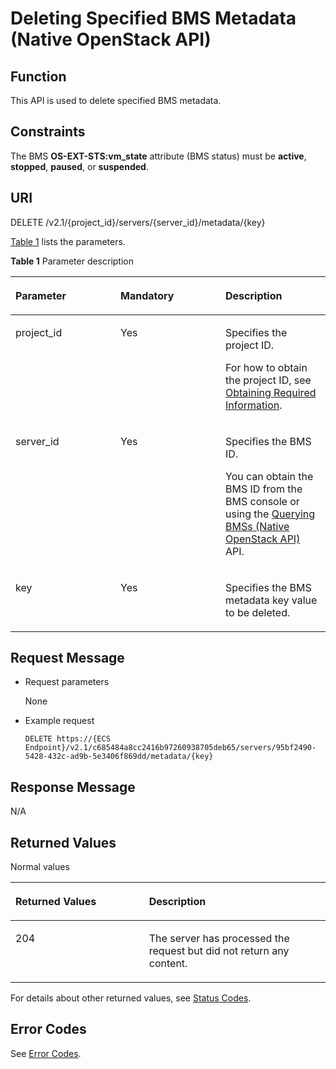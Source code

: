 # Deleting Specified BMS Metadata \(Native OpenStack API\)<a name="EN-US_TOPIC_0053158683"></a>

## Function<a name="section5520708185439"></a>

This API is used to delete specified BMS metadata.

## Constraints<a name="section5072450814374"></a>

The BMS  **OS-EXT-STS:vm\_state**  attribute \(BMS status\) must be  **active**,  **stopped**,  **paused**, or  **suspended**.

## URI<a name="section65173692185439"></a>

DELETE /v2.1/\{project\_id\}/servers/\{server\_id\}/metadata/\{key\}

[Table 1](#table12474435113619)  lists the parameters.

**Table  1**  Parameter description

<a name="table12474435113619"></a>
<table><thead align="left"><tr id="row1947413503615"><th class="cellrowborder" valign="top" width="33.33333333333333%" id="mcps1.2.4.1.1"><p id="p54886041185439"><a name="p54886041185439"></a><a name="p54886041185439"></a>Parameter</p>
</th>
<th class="cellrowborder" valign="top" width="33.33333333333333%" id="mcps1.2.4.1.2"><p id="p16584368185439"><a name="p16584368185439"></a><a name="p16584368185439"></a>Mandatory</p>
</th>
<th class="cellrowborder" valign="top" width="33.33333333333333%" id="mcps1.2.4.1.3"><p id="p1156530185439"><a name="p1156530185439"></a><a name="p1156530185439"></a>Description</p>
</th>
</tr>
</thead>
<tbody><tr id="row16474735103610"><td class="cellrowborder" valign="top" width="33.33333333333333%" headers="mcps1.2.4.1.1 "><p id="p4696221185439"><a name="p4696221185439"></a><a name="p4696221185439"></a>project_id</p>
</td>
<td class="cellrowborder" valign="top" width="33.33333333333333%" headers="mcps1.2.4.1.2 "><p id="p44849621185439"><a name="p44849621185439"></a><a name="p44849621185439"></a>Yes</p>
</td>
<td class="cellrowborder" valign="top" width="33.33333333333333%" headers="mcps1.2.4.1.3 "><p id="p8940698185439"><a name="p8940698185439"></a><a name="p8940698185439"></a>Specifies the project ID.</p>
<p id="p9141450142010"><a name="p9141450142010"></a><a name="p9141450142010"></a>For how to obtain the project ID, see <a href="https://docs.otc.t-systems.com/en-us/api/apiug/apig-en-api-180328009.html" target="_blank" rel="noopener noreferrer">Obtaining Required Information</a>.</p>
</td>
</tr>
<tr id="row12474113573619"><td class="cellrowborder" valign="top" width="33.33333333333333%" headers="mcps1.2.4.1.1 "><p id="p8209263185439"><a name="p8209263185439"></a><a name="p8209263185439"></a>server_id</p>
</td>
<td class="cellrowborder" valign="top" width="33.33333333333333%" headers="mcps1.2.4.1.2 "><p id="p60970546185439"><a name="p60970546185439"></a><a name="p60970546185439"></a>Yes</p>
</td>
<td class="cellrowborder" valign="top" width="33.33333333333333%" headers="mcps1.2.4.1.3 "><p id="p39667165185439"><a name="p39667165185439"></a><a name="p39667165185439"></a>Specifies the <span id="text10391121222112"><a name="text10391121222112"></a><a name="text10391121222112"></a>BMS</span><span id="text439171216215"><a name="text439171216215"></a><a name="text439171216215"></a></span> ID.</p>
<p id="p29791113277"><a name="p29791113277"></a><a name="p29791113277"></a>You can obtain the BMS ID from the <span id="en-us_topic_0113746489_text013014803615"><a name="en-us_topic_0113746489_text013014803615"></a><a name="en-us_topic_0113746489_text013014803615"></a>BMS</span><span id="en-us_topic_0113746489_text10131448133612"><a name="en-us_topic_0113746489_text10131448133612"></a><a name="en-us_topic_0113746489_text10131448133612"></a></span> console or using the <a href="querying-bmss-(native-openstack-api).md">Querying BMSs (Native OpenStack API)</a> API.</p>
</td>
</tr>
<tr id="row16474835173611"><td class="cellrowborder" valign="top" width="33.33333333333333%" headers="mcps1.2.4.1.1 "><p id="p48209085185622"><a name="p48209085185622"></a><a name="p48209085185622"></a>key</p>
</td>
<td class="cellrowborder" valign="top" width="33.33333333333333%" headers="mcps1.2.4.1.2 "><p id="p12621798185622"><a name="p12621798185622"></a><a name="p12621798185622"></a>Yes</p>
</td>
<td class="cellrowborder" valign="top" width="33.33333333333333%" headers="mcps1.2.4.1.3 "><p id="p15732716185622"><a name="p15732716185622"></a><a name="p15732716185622"></a>Specifies the <span id="text18734141311421"><a name="text18734141311421"></a><a name="text18734141311421"></a>BMS</span><span id="text1573681354217"><a name="text1573681354217"></a><a name="text1573681354217"></a></span> metadata key value to be deleted.</p>
</td>
</tr>
</tbody>
</table>

## Request Message<a name="section21460169185439"></a>

-   Request parameters

    None

-   Example request

    ```
    DELETE https://{ECS Endpoint}/v2.1/c685484a8cc2416b97260938705deb65/servers/95bf2490-5428-432c-ad9b-5e3406f869dd/metadata/{key}
    ```


## Response Message<a name="section31286738185439"></a>

N/A

## Returned Values<a name="section27037160"></a>

Normal values

<a name="en-us_topic_0053158659_table753804619176"></a>
<table><thead align="left"><tr id="en-us_topic_0053158659_row10735134615172"><th class="cellrowborder" valign="top" width="42.42%" id="mcps1.1.3.1.1"><p id="en-us_topic_0053158659_p19735204616177"><a name="en-us_topic_0053158659_p19735204616177"></a><a name="en-us_topic_0053158659_p19735204616177"></a>Returned Values</p>
</th>
<th class="cellrowborder" valign="top" width="57.58%" id="mcps1.1.3.1.2"><p id="en-us_topic_0053158659_p207355465176"><a name="en-us_topic_0053158659_p207355465176"></a><a name="en-us_topic_0053158659_p207355465176"></a>Description</p>
</th>
</tr>
</thead>
<tbody><tr id="en-us_topic_0053158659_row1473514621713"><td class="cellrowborder" valign="top" width="42.42%" headers="mcps1.1.3.1.1 "><p id="en-us_topic_0053158659_p13735144611178"><a name="en-us_topic_0053158659_p13735144611178"></a><a name="en-us_topic_0053158659_p13735144611178"></a>204</p>
</td>
<td class="cellrowborder" valign="top" width="57.58%" headers="mcps1.1.3.1.2 "><p id="en-us_topic_0053158659_p81516575011"><a name="en-us_topic_0053158659_p81516575011"></a><a name="en-us_topic_0053158659_p81516575011"></a>The server has processed the request but did not return any content.</p>
</td>
</tr>
</tbody>
</table>

For details about other returned values, see  [Status Codes](status-codes.md).

## Error Codes<a name="section14752650154917"></a>

See  [Error Codes](error-codes.md).

